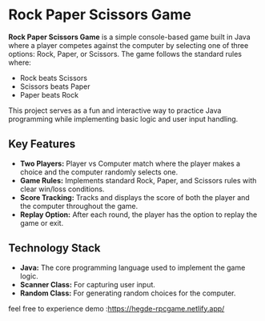 # Rock Paper Scissors Game

**Rock Paper Scissors Game** is a simple console-based game built in Java where a player competes against the computer by selecting one of three options: Rock, Paper, or Scissors. The game follows the standard rules where:

- Rock beats Scissors
- Scissors beats Paper
- Paper beats Rock

This project serves as a fun and interactive way to practice Java programming while implementing basic logic and user input handling.

## Key Features

- **Two Players:** Player vs Computer match where the player makes a choice and the computer randomly selects one.
- **Game Rules:** Implements standard Rock, Paper, and Scissors rules with clear win/loss conditions.
- **Score Tracking:** Tracks and displays the score of both the player and the computer throughout the game.
- **Replay Option:** After each round, the player has the option to replay the game or exit.

## Technology Stack

- **Java:** The core programming language used to implement the game logic.
- **Scanner Class:** For capturing user input.
- **Random Class:** For generating random choices for the computer.

feel free to experience demo :https://hegde-rpcgame.netlify.app/
